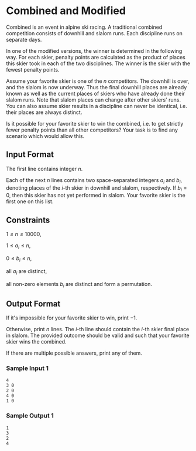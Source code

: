 # Combined and Modified

Combined is an event in alpine ski racing.
A traditional combined competition consists of downhill and slalom runs.
Each discipline runs on separate days.

In one of the modified versions, the winner is determined in the following way.
For each skier, penalty points are calculated as the product of places this skier took in each of the two disciplines.
The winner is the skier with the fewest penalty points.

Assume your favorite skier is one of the $n$ competitors.
The downhill is over, and the slalom is now underway.
Thus the final downhill places are already known as well as the current places of skiers who have already done their slalom runs.
Note that slalom places can change after other skiers' runs.
You can also assume skier results in a discipline can never be identical, i.e. their places are always distinct.

Is it possible for your favorite skier to win the combined, i.e. to get strictly fewer penalty points than all other competitors?
Your task is to find any scenario which would allow this.

## Input Format

The first line contains integer $n$.

Each of the next $n$ lines contains two space-separated integers $a_i$ and $b_i$, denoting places of the $i$-th skier in downhill and slalom, respectively.
If $b_i = 0$, then this skier has not yet performed in slalom.
Your favorite skier is the first one on this list.

## Constraints

$1 \le n \le 10000,$

$1 \le a_i \le n,$

$0 \le b_i \le n,$

all $a_i$ are distinct,

all non-zero elements $b_i$ are distinct and form a permutation.

## Output Format

If it's impossible for your favorite skier to win, print $-1$.

Otherwise, print $n$ lines.
The $i$-th line should contain the $i$-th skier final place in slalom.
The provided outcome should be valid and such that your favorite skier wins the combined.

If there are multiple possible answers, print any of them.

### Sample Input 1

```
4
3 0
2 0
4 0
1 0

```

### Sample Output 1

```
1
3
2
4

```